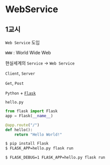 # WebService
## 1교시
`Web Service` 도입  

`WWW` : World Wide Web  

현실세계의 `Service` -> `Web Service`  

`Client`, `Server`

`Get`, `Post`

`Python` + [`Flask`](http://flask.pocoo.org/)  



`hello.py`
```python
from flask import Flask
app = Flask(__name__)

@app.route("/")
def hello():
    return "Hello World!"
```

```bash
$ pip install Flask
$ FLASK_APP=hello.py flask run
```
```bash
$ FLASK_DEBUG=1 FLASK_APP=hello.py flask run
```